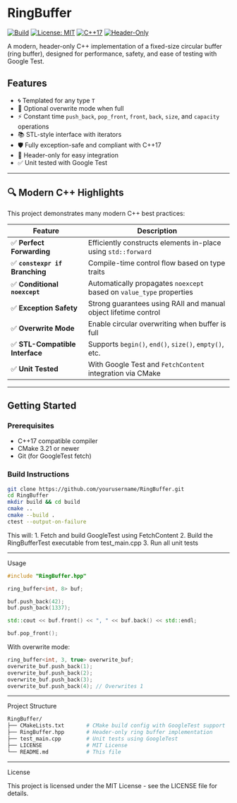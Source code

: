 # RingBuffer

[![Build](https://github.com/bugparty/RingBufferCpp/actions/workflows/cmake.yml/badge.svg?branch=main)](https://github.com/bugparty/RingBufferCpp/actions/workflows/cmake.yml)
[![License: MIT](https://img.shields.io/badge/license-MIT-blue.svg)](LICENSE)
[![C++17](https://img.shields.io/badge/C%2B%2B-17-blue)](https://en.cppreference.com/w/cpp/17)
[![Header-Only](https://img.shields.io/badge/library-header--only-green.svg)](#)

A modern, header-only C++ implementation of a fixed-size circular buffer (ring buffer), designed for performance, safety, and ease of testing with Google Test.

## Features

- 🌀 Templated for any type `T`
- 🔄 Optional overwrite mode when full
- ⚡ Constant time `push_back`, `pop_front`, `front`, `back`, `size`, and `capacity` operations
- 📚 STL-style interface with iterators
- 🛡️ Fully exception-safe and compliant with C++17
- 🔗 Header-only for easy integration
- ✅ Unit tested with Google Test

---

## 🔍 Modern C++ Highlights

This project demonstrates many modern C++ best practices:

| Feature                            | Description |
|-----------------------------------|-------------|
| ✅ **Perfect Forwarding**         | Efficiently constructs elements in-place using `std::forward` |
| ✅ **`constexpr if` Branching**    | Compile-time control flow based on type traits |
| ✅ **Conditional `noexcept`**      | Automatically propagates `noexcept` based on `value_type` properties |
| ✅ **Exception Safety**            | Strong guarantees using RAII and manual object lifetime control |
| ✅ **Overwrite Mode**              | Enable circular overwriting when buffer is full |
| ✅ **STL-Compatible Interface**    | Supports `begin()`, `end()`, `size()`, `empty()`, etc. |
| ✅ **Unit Tested**                 | With Google Test and `FetchContent` integration via CMake |

---

## Getting Started

### Prerequisites

- C++17 compatible compiler
- CMake 3.21 or newer
- Git (for GoogleTest fetch)

### Build Instructions

```bash
git clone https://github.com/yourusername/RingBuffer.git
cd RingBuffer
mkdir build && cd build
cmake ..
cmake --build .
ctest --output-on-failure
```
This will:
	1.	Fetch and build GoogleTest using FetchContent
	2.	Build the RingBufferTest executable from test_main.cpp
	3.	Run all unit tests

---

Usage

```cpp
#include "RingBuffer.hpp"

ring_buffer<int, 8> buf;

buf.push_back(42);
buf.push_back(1337);

std::cout << buf.front() << ", " << buf.back() << std::endl;

buf.pop_front();
```

With overwrite mode:

```cpp
ring_buffer<int, 3, true> overwrite_buf;
overwrite_buf.push_back(1);
overwrite_buf.push_back(2);
overwrite_buf.push_back(3);
overwrite_buf.push_back(4); // Overwrites 1
```


---

Project Structure
```bash
RingBuffer/
├── CMakeLists.txt       # CMake build config with GoogleTest support
├── RingBuffer.hpp       # Header-only ring buffer implementation
├── test_main.cpp        # Unit tests using GoogleTest
├── LICENSE              # MIT License
└── README.md            # This file
```


---

License

This project is licensed under the MIT License - see the LICENSE file for details.

